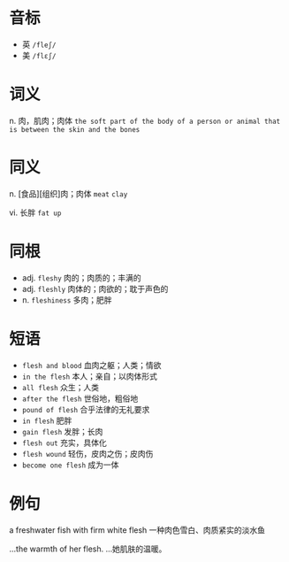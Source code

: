# 音标

- 英 `/fleʃ/`
- 美 `/flɛʃ/`

# 词义

n. 肉，肌肉；肉体
`the soft part of the body of a person or animal that is between the skin and the bones`

# 同义

n. [食品][组织]肉；肉体
`meat` `clay`

vi. 长胖
`fat up`

# 同根

- adj. `fleshy` 肉的；肉质的；丰满的
- adj. `fleshly` 肉体的；肉欲的；耽于声色的
- n. `fleshiness` 多肉；肥胖

# 短语

- `flesh and blood` 血肉之躯；人类；情欲
- `in the flesh` 本人；亲自；以肉体形式
- `all flesh` 众生；人类
- `after the flesh` 世俗地，粗俗地
- `pound of flesh` 合乎法律的无礼要求
- `in flesh` 肥胖
- `gain flesh` 发胖；长肉
- `flesh out` 充实，具体化
- `flesh wound` 轻伤，皮肉之伤；皮肉伤
- `become one flesh` 成为一体

# 例句

a freshwater fish with firm white flesh
一种肉色雪白、肉质紧实的淡水鱼

...the warmth of her flesh.
…她肌肤的温暖。


